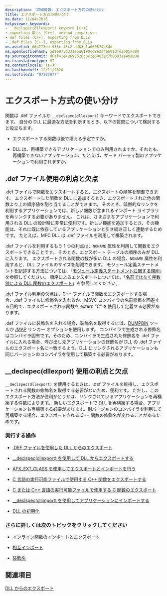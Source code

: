 ```yaml
---
description: '詳細情報: エクスポート方式の使い分け'
title: エクスポート方式の使い分け
ms.date: 11/04/2016
helpviewer_keywords:
- __declspec(dllexport) keyword [C++]
- exporting DLLs [C++], method comparison
- def files [C++], exporting from DLLs
- .def files [C++], exporting from DLLs
ms.assetid: 66d773ed-935c-45c2-ad03-1a060874b34d
ms.openlocfilehash: 5d9e973d331ebd6190cd8e2a46601dfe2b057d09
ms.sourcegitcommit: d6af41e42699628c3e2e6063ec7b03931a49a098
ms.translationtype: HT
ms.contentlocale: ja-JP
ms.lasthandoff: 12/11/2020
ms.locfileid: "97162977"
---
```

# <a name="determine-which-exporting-method-to-use"></a>エクスポート方式の使い分け

関数は .def ファイルか `__declspec(dllexport)` キーワードでエクスポートできます。 自分の DLL に最適な方法を判断するとき、以下の質問について検討すると役立ちます。

- エクスポートする関数は後で増える予定ですか。

- DLL は、再構築できるアプリケーションでのみ利用されますか、それとも、再構築できないアプリケーション、たとえば、サード パーティ製のアプリケーションで利用されますか。

## <a name="pros-and-cons-of-using-def-files"></a>.def ファイル使用の利点と欠点

.def ファイルで関数をエクスポートすると、エクスポートの順序を制御できます。 エクスポートした関数を DLL に追加するとき、エクスポートされた他の関数より上の順序値を割り当てることができます。 そのとき、暗黙的なリンクを利用するアプリケーションでは、新しい関数が含まれるインポート ライブラリを再リンクする必要がありません。 これは、さまざまなアプリケーションで利用される DLL の設計時に非常に便利です。新しい機能を追加するとき、その機能は、それに既に依存しているアプリケーションと引き続き正しく連動するためです。 たとえば、MFC DLL は .def ファイルを利用して構築されます。

.def ファイルを利用するもう 1 つの利点は、`NONAME` 属性を利用して関数をエクスポートできることです。 そのとき、エクスポート テーブルの順序のみが DLL に入ります。 エクスポートされる関数の数が多い DLL の場合、`NONAME` 属性を利用すると、DLL ファイルのサイズを削減できます。 モジュール定義ステートメントを記述する方法については、「[モジュール定義ステートメントに関する規則](reference/rules-for-module-definition-statements.md)」を参照してください。 順序によるエクスポートについては、「[名前ではなく序数値による DLL 関数のエクスポート](exporting-functions-from-a-dll-by-ordinal-rather-than-by-name.md)」を参照してください。

.def ファイル利用の欠点は、C++ ファイルで関数をエクスポートする場合、.def ファイルに修飾名を入れるか、MSVC コンパイラの名前修飾を回避する目的で、エクスポートされる関数を extern "C" を使用して定義する必要があります。

.def ファイルに装飾名を入れる場合、装飾名を取得するには、[DUMPBIN](reference/dumpbin-reference.md) ツールか [/MAP](reference/map-generate-mapfile.md) リンカー オプションを使用します。 コンパイラで生成される修飾名はコンパイラ固有です。そのため、コンパイラで生成された修飾名を .def ファイルに入れる場合、呼び出し元アプリケーションの修飾名が DLL の .def ファイルのエクスポート名に一致するよう、DLL にリンクされるアプリケーションも同じバージョンのコンパイラを使用して構築する必要があります。

## <a name="pros-and-cons-of-using-__declspecdllexport"></a>__declspec(dllexport) 使用の利点と欠点

`__declspec(dllexport)` を使用するときは、.def ファイルを維持し、エクスポートされる関数の修飾名を取得する必要がないため、便利です。 ただし、このエクスポート方法が便利かどうかは、リンクされているアプリケーションを再構築する件数によります。 新しいエクスポートで DLL を再構築する場合、アプリケーションも再構築する必要があります。別バージョンのコンパイラを利用して再構築する場合、エクスポートされる C++ 関数の修飾名が変わることがあるためです。

### <a name="what-do-you-want-to-do"></a>実行する操作

- [.DEF ファイルを使用した DLL からのエクスポート](exporting-from-a-dll-using-def-files.md)

- [__declspec(dllexport) を使用して DLL からエクスポートする](exporting-from-a-dll-using-declspec-dllexport.md)

- [AFX_EXT_CLASS を使用してエクスポートとインポートを行う](exporting-and-importing-using-afx-ext-class.md)

- [C 言語の実行可能ファイルで使用する C++ 関数をエクスポートする](exporting-cpp-functions-for-use-in-c-language-executables.md)

- [C または C++ 言語の実行可能ファイルで使用する C 関数のエクスポート](exporting-c-functions-for-use-in-c-or-cpp-language-executables.md)

- [__declspec(dllimport) を使用してアプリケーションにインポートする](importing-into-an-application-using-declspec-dllimport.md)

- [DLL の初期化](run-time-library-behavior.md#initializing-a-dll)

### <a name="what-do-you-want-to-know-more-about"></a>さらに詳しくは次のトピックをクリックしてください

- [インライン関数のインポートとエクスポート](importing-and-exporting-inline-functions.md)

- [相互インポート](mutual-imports.md)

- [装飾名](reference/decorated-names.md)

## <a name="see-also"></a>関連項目

[DLL からのエクスポート](exporting-from-a-dll.md)
